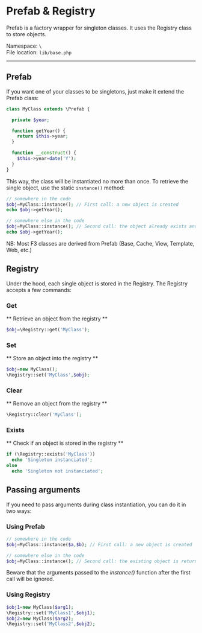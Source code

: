 # Prefab & Registry

Prefab is a factory wrapper for singleton classes. It uses the Registry class to store objects.

Namespace: `\` <br/>
File location: `lib/base.php`

---

## Prefab

If you want one of your classes to be singletons, just make it extend the Prefab class:

``` php
class MyClass extends \Prefab {

  private $year;

  function getYear() {
    return $this->year;
  }

  function __construct() {
    $this->year=date('Y');
  }
}
```

This way, the class will be instantiated no more than once. To retrieve the single object, use the static `instance()` method:

``` php
// somewhere in the code
$obj=MyClass::instance(); // First call: a new object is created
echo $obj->getYear();

// somewhere else in the code
$obj=MyClass::instance(); // Second call: the object already exists and is simply returned
echo $obj->getYear();
```

<div class="alert alert-info">
    NB: Most F3 classes are derived from Prefab (Base, Cache, View, Template, Web, etc.)
</div>

## Registry

Under the hood, each single object is stored in the Registry. The Registry accepts a few commands:

### Get

** Retrieve an object from the registry **

``` php
$obj=\Registry::get('MyClass');
```

### Set

** Store an object into the registry **

``` php
$obj=new MyClass();
\Registry::set('MyClass',$obj);
```

### Clear

** Remove an object from the registry **

``` php
\Registry::clear('MyClass');
```

### Exists

** Check if an object is stored in the registry **

``` php
if (\Registry::exists('MyClass'))
  echo 'Singleton instanciated';
else
  echo 'Singleton not instanciated';
```

## Passing arguments

If you need to pass arguments during class instantiation, you can do it in two ways:

### Using Prefab

``` php
// somewhere in the code
$obj=MyClass::instance($a,$b); // First call: a new object is created

// somewhere else in the code
$obj=MyClass::instance(); // Second call: the existing object is returned
```

<div class="alert alert-info">
    Beware that the arguments passed to the <em>instance()</em> function after the first call will be ignored.
</div>

### Using Registry

``` php
$obj1=new MyClass($arg1);
\Registry::set('MyClass1',$obj1);
$obj2=new MyClass($arg2);
\Registry::set('MyClass2',$obj2);
```
